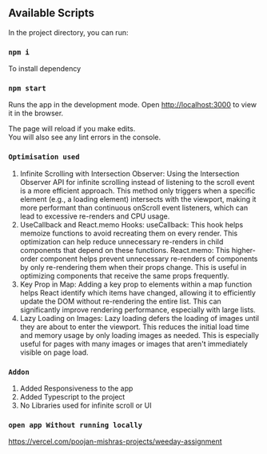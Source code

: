 ## Available Scripts

In the project directory, you can run:
### `npm i`
To install dependency
### `npm start`

Runs the app in the development mode.
Open [http://localhost:3000](http://localhost:3000) to view it in the browser.

The page will reload if you make edits.\
You will also see any lint errors in the console.

### `Optimisation used `
 1. Infinite Scrolling with Intersection Observer: Using the Intersection Observer API for infinite scrolling instead of listening to the scroll event is a more efficient approach. This method only triggers when a specific element (e.g., a loading element) intersects with the viewport, making it more performant than continuous onScroll event listeners, which can lead to excessive re-renders and CPU usage.
 2. UseCallback and React.memo Hooks:
    useCallback: This hook helps memoize functions to avoid recreating them on every render. This optimization can help reduce unnecessary re-renders in child components that depend on these functions.
    React.memo: This higher-order component helps prevent unnecessary re-renders of components by only re-rendering them when their props change. This is useful in optimizing components that receive the same props frequently.
 3. Key Prop in Map: Adding a key prop to elements within a map function helps React identify which items have changed, allowing it to efficiently update the DOM without re-rendering the entire list. This can significantly improve rendering performance, especially with large lists.
 4. Lazy Loading on Images: Lazy loading defers the loading of images until they are about to enter the viewport. This reduces the initial load time and memory usage by only loading images as needed. This is especially useful for pages with many images or images that aren't immediately visible on page load.

### `Addon`
 1. Added Responsiveness to the app
 2. Added Typescript to the project
 3. No Libraries used for infinite scroll or UI

### `open app Without running locally`
  https://vercel.com/poojan-mishras-projects/weeday-assignment




